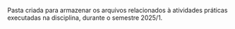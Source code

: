 Pasta criada para armazenar os arquivos relacionados à atividades práticas executadas na disciplina, durante o semestre 2025/1.
